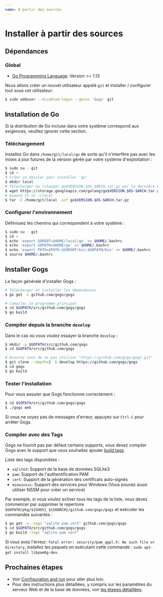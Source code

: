 ```yaml
---
name: A partir des sources
---
```


# Installer à partir des sources

## Dépendances

### Global

- [Go Programming Language](http://golang.org): Version >= 1.13

Nous allons créer un nouvel utilisateur appelé `git` et installer / configurer tout sous cet utilisateur:

```sh
$ sudo adduser --disabled-login --gecos 'Gogs' git
```

## Installation de Go

Si la distribution de Go incluse dans votre système correspond aux exigences, veuillez ignorer cette section.

### Téléchargement

Installez Go dans `/home/git/local/go` de sorte qu'il n'interfère pas avec les mises à jour futures de la version gérée par votre système d'exploitation :

```sh
$ sudo su - git
$ cd ~
# Créer un dossier pour installer 'go'
$ mkdir local
# Télécharger Go (changer go$VERSION.$OS-$ARCH.tar.gz par la dernière version)
$ wget https://storage.googleapis.com/golang/go$VERSION.$OS-$ARCH.tar.gz
# expand it to ~/local
$ tar -C /home/git/local -xzf go$VERSION.$OS-$ARCH.tar.gz
```

### Configurer l'environnement

Définissez les chemins qui correspondent à votre système :

```sh
$ sudo su - git
$ cd ~
$ echo 'export GOROOT=$HOME/local/go' >> $HOME/.bashrc
$ echo 'export GOPATH=$HOME/go' >> $HOME/.bashrc
$ echo 'export PATH=$PATH:$GOROOT/bin:$GOPATH/bin' >> $HOME/.bashrc
$ source $HOME/.bashrc
```

## Installer Gogs

La façon générale d'installer Gogs :

```sh
# Télécharger et installer les dépendances
$ go get -u github.com/gogs/gogs

# Compiler le programme principal
$ cd $GOPATH/src/github.com/gogs/gogs
$ go build
```

### Compiler depuis la branche `develop`

Dans le cas où vous voulez essayer la branche `develop` :

```sh
$ mkdir -p $GOPATH/src/github.com/gogs
$ cd $GOPATH/src/github.com/gogs

# Assurez vous de ne pas utiliser "https://github.com/gogs/gogs.git"
$ git clone --depth=1 -b develop https://github.com/gogs/gogs
$ cd gogs
$ go build
```

### Tester l'installation

Pour vous assurer que Gogs fonctionne correctement :

```sh
$ cd $GOPATH/src/github.com/gogs/gogs
$ ./gogs web
```

Si vous ne voyez pas de messages d'erreur, appuyez sur `Ctrl-C` pour arrêter Gogs.

### Compiler avec des Tags

Gogs ne fournit pas par défaut certains supports, vous devez compiler Gogs avec le support que vous souhaitez ajouter [build tags](https://golang.org/pkg/go/build/#hdr-Build_Constraints).

Liste des tags disponibles :

- `sqlite3`: Support de la base de données SQLite3
- `pam`: Support de l'authentification PAM
- `cert`: Support de la génération des certificats auto-signés
- `minwinsvc`: Support des services pour Windows (Vous pouvez aussi utiliser NSSM pour créer un service)

Par exemple, si vous voulez activer tous les tags de la liste, vous devez commencer par supprimer le repertoire `$GOPATH/pkg/${GOOS}_${GOARCH}/github.com/gogs/gogs` et exécuter les commandes suivantes :

```sh
$ go get -u -tags "sqlite pam cert" github.com/gogs/gogs
$ cd $GOPATH/src/github.com/gogs/gogs
$ go build -tags "sqlite pam cert"
```

Si vous avez l'erreur: `fatal error: security/pam_appl.h: No such file or directory`, installez les paquets en exécutant cette commande : `sudo apt-get install libpam0g-dev`.

## Prochaines étapes

- Voir [Configuration and run](configuration_and_run) pour aller plus loin.
- Pour des instructions plus détaillées, y compris sur les paramètres du serveur Web et de la base de données, voir [les étapes détaillées](/docs/advanced/configuration_for_source_builds).
